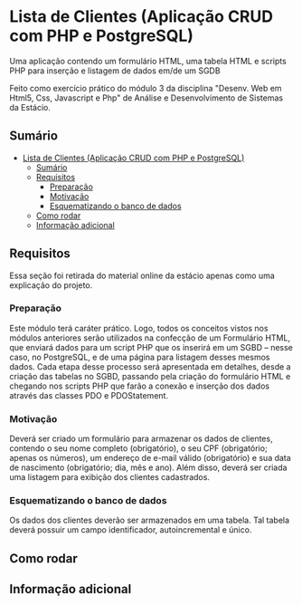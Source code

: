 # Lista de Clientes (Aplicação CRUD com PHP e PostgreSQL)

Uma aplicação contendo um formulário HTML, uma tabela HTML e scripts PHP para inserção e listagem de dados em/de um SGDB

Feito como exercício prático do módulo 3 da disciplina "Desenv. Web em Html5, Css, Javascript e Php" de Análise e Desenvolvimento de Sistemas da Estácio.

## Sumário

- [Lista de Clientes (Aplicação CRUD com PHP e PostgreSQL)](#lista-de-clientes-aplicação-crud-com-php-e-postgresql)
  - [Sumário](#sumário)
  - [Requisitos](#requisitos)
    - [Preparação](#preparação)
    - [Motivação](#motivação)
    - [Esquematizando o banco de dados](#esquematizando-o-banco-de-dados)
  - [Como rodar](#como-rodar)
  - [Informação adicional](#informação-adicional)

## Requisitos

Essa seção foi retirada do material online da estácio apenas como uma explicação do projeto.

### Preparação

Este módulo terá caráter prático. Logo, todos os conceitos vistos nos módulos anteriores serão utilizados na confecção de um Formulário HTML, que enviará dados para um script PHP que os inserirá em um SGBD – nesse caso, no PostgreSQL, e de uma página para listagem desses mesmos dados. Cada etapa desse processo será apresentada em detalhes, desde a criação das tabelas no SGBD, passando pela criação do formulário HTML e chegando nos scripts PHP que farão a conexão e inserção dos dados através das classes PDO e PDOStatement.

### Motivação

Deverá ser criado um formulário para armazenar os dados de clientes, contendo o seu nome completo (obrigatório), o seu CPF (obrigatório; apenas os números), um endereço de e-mail válido (obrigatório) e sua data de nascimento (obrigatório; dia, mês e ano). Além disso, deverá ser criada uma listagem para exibição dos clientes cadastrados.

### Esquematizando o banco de dados

Os dados dos clientes deverão ser armazenados em uma tabela. Tal tabela deverá possuir um campo identificador, autoincremental e único.

## Como rodar

## Informação adicional
